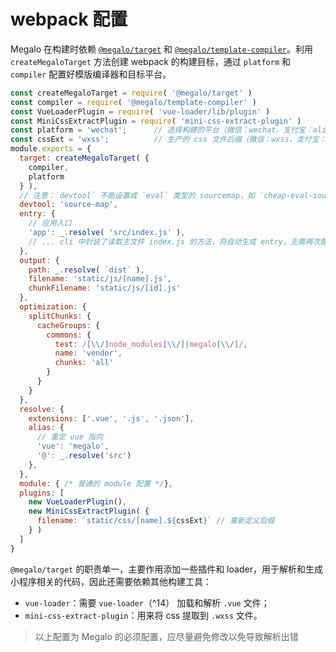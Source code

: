 #  webpack 配置

Megalo 在构建时依赖 [`@megalo/target`](https://github.com/kaola-fed/megalo-aot) 和 [`@megalo/template-compiler`](https://github.com/kaola-fed/megalo)。利用 `createMegaloTarget` 方法创建 webpack 的构建目标，通过 `platform` 和 `compiler` 配置好模版编译器和目标平台。

```javascript
const createMegaloTarget = require( '@megalo/target' )
const compiler = require( '@megalo/template-compiler' )
const VueLoaderPlugin = require( 'vue-loader/lib/plugin' )
const MiniCssExtractPlugin = require( 'mini-css-extract-plugin' )
const platform = 'wechat';      // 选择构建的平台（微信：wechat，支付宝：alipay）
const cssExt = 'wxss';          // 生产的 css 文件后缀（微信：wxss，支付宝：acss）
module.exports = {
  target: createMegaloTarget( {
    compiler,
    platform
  } ),
  // 注意：`devtool` 不能设置成 `eval` 类型的 sourcemap，如 `cheap-eval-source-map`，因为小程序中不允许执行 `eval`。
  devtool: 'source-map',
  entry: {
    // 应用入口
    'app': _.resolve( 'src/index.js' ),
    // ... cli 中封装了读取主文件 index.js 的方法，将自动生成 entry，无需再次配置
  },
  output: {
    path: _.resolve( `dist` ),
    filename: 'static/js/[name].js',
    chunkFilename: 'static/js/[id].js'
  },
  optimization: {
    splitChunks: {
      cacheGroups: {
        commons: {
          test: /[\\/]node_modules[\\/]|megalo[\\/]/,
          name: 'vendor',
          chunks: 'all'
        }
      }
    }
  },
  resolve: {
    extensions: ['.vue', '.js', '.json'],
    alias: {
      // 重定 vue 指向
      'vue': 'megalo',
      '@': _.resolve('src')
    },
  },
  module: { /* 普通的 module 配置 */},
  plugins: [
    new VueLoaderPlugin(),
    new MiniCssExtractPlugin( {
      filename: `static/css/[name].${cssExt}` // 重新定义后缀
    } )
  ]
}
```

`@megalo/target` 的职责单一，主要作用添加一些插件和 loader，用于解析和生成小程序相关的代码，因此还需要依赖其他构建工具：

- `vue-loader`：需要 `vue-loader`（^14） 加载和解析 `.vue` 文件；
- `mini-css-extract-plugin`：用来将 css 提取到 `.wxss` 文件。

> 以上配置为 Megalo 的必须配置，应尽量避免修改以免导致解析出错
